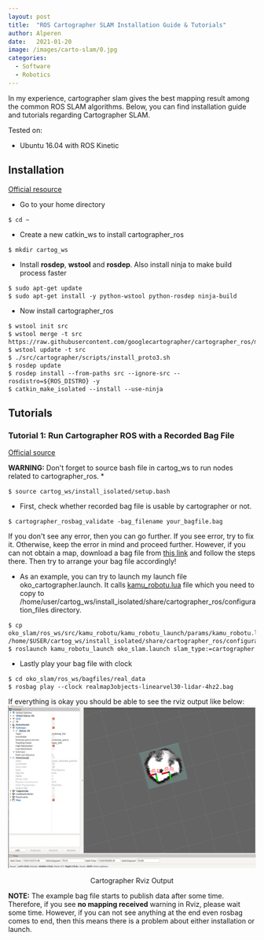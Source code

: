 ```yaml
---
layout: post
title:  "ROS Cartographer SLAM Installation Guide & Tutorials"
author: Alperen
date:   2021-01-20
image: /images/carto-slam/0.jpg
categories:
  - Software
  - Robotics
---
```


In my experience, cartographer slam gives the best mapping result among the common ROS SLAM algorithms. Below, you can find installation guide and tutorials regarding Cartographer SLAM. 

Tested on: 
* Ubuntu 16.04 with ROS Kinetic


## Installation
[Official resource](https://google-cartographer-ros.readthedocs.io/en/latest/compilation.html#building-installation)

* Go to your home directory
```
$ cd ~
```
* Create a new catkin_ws to install cartographer_ros
```
$ mkdir cartog_ws
```
* Install **rosdep**, **wstool** and **rosdep**. Also install ninja to make build process faster
```
$ sudo apt-get update
$ sudo apt-get install -y python-wstool python-rosdep ninja-build
```
* Now install cartographer_ros
```
$ wstool init src
$ wstool merge -t src https://raw.githubusercontent.com/googlecartographer/cartographer_ros/master/cartographer_ros.rosinstall
$ wstool update -t src
$ ./src/cartographer/scripts/install_proto3.sh
$ rosdep update
$ rosdep install --from-paths src --ignore-src --rosdistro=${ROS_DISTRO} -y
$ catkin_make_isolated --install --use-ninja
```


## Tutorials

### Tutorial 1: Run Cartographer ROS with a Recorded Bag File
[Official source](https://google-cartographer-ros.readthedocs.io/en/latest/your_bag.html)

**WARNING:** Don't forget to source bash file in cartog_ws to run nodes related to cartographer_ros.
* 
```
$ source cartog_ws/install_isolated/setup.bash
```

* First, check whether recorded bag file is usable by cartographer or not.
```
$ cartographer_rosbag_validate -bag_filename your_bagfile.bag
```

If you don't see any error, then you can go further. If you see error, try to fix it. Otherwise, keep the error in mind and proceed further. However, if you can not obtain a map, download a bag file from [this link](https://google-cartographer-ros.readthedocs.io/en/latest/demos.html) and follow the steps there. Then try to arrange your bag file accordingly!

* As an example, you can try to launch my launch file oko_cartographer.launch. It calls [kamu_robotu.lua](https://github.com/samialperen/oko_slam/blob/master/ros_ws/src/kamu_robotu/kamu_robotu_launch/params/kamu_robotu.lua) file which you need to copy to /home/user/cartog_ws/install_isolated/share/cartographer_ros/configuration_files directory. 
```
$ cp oko_slam/ros_ws/src/kamu_robotu/kamu_robotu_launch/params/kamu_robotu.lua /home/$USER/cartog_ws/install_isolated/share/cartographer_ros/configuration_files
$ roslaunch kamu_robotu_launch oko_slam.launch slam_type:=cartographer
```

* Lastly play your bag file with clock
```
$ cd oko_slam/ros_ws/bagfiles/real_data
$ rosbag play --clock realmap3objects-linearvel30-lidar-4hz2.bag
```

If everything is okay you should be able to see the rviz output like below:
![Cartographer Rviz Output](/images/carto-slam/1.png)
<center> Cartographer Rviz Output </center>

**NOTE:** The example bag file starts to publish data after some time. Therefore, if you see **no mapping received** warning in Rviz, please wait some time. However, if you can not see anything at the end even rosbag comes to end, then this means there is a problem about either installation or launch.

<center> 
  <script type='text/javascript' src='https://storage.ko-fi.com/cdn/widget/Widget_2.js'></script><script type='text/javascript' style="text-align:center">kofiwidget2.init('Buy Me a Coffee', '#e08428', 'V7V3IDOGW');kofiwidget2.draw();</script> 
</center>